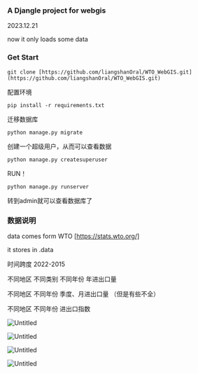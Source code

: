 ### A Djangle project for webgis 

2023.12.21

now it only loads some data


### Get Start
```
git clone [https://github.com/liangshanOral/WTO_WebGIS.git](https://github.com/liangshanOral/WTO_WebGIS.git)
```
配置环境
```
pip install -r requirements.txt
```
迁移数据库
```
python manage.py migrate
```
创建一个超级用户，从而可以查看数据
```
python manage.py createsuperuser
```
RUN！
```
python manage.py runserver
```
转到admin就可以查看数据库了

### 数据说明
data comes form WTO [https://stats.wto.org/]

it stores in .data

时间跨度 2022-2015

不同地区 不同类别 不同年份 年进出口量

不同地区 不同年份 季度、月进出口量 （但是有些不全）

不同地区 不同年份 进出口指数


![Untitled](https://prod-files-secure.s3.us-west-2.amazonaws.com/3eab747e-7837-4492-809b-0a40c4e38b27/b89cf4eb-ebf5-4f70-abe0-673e062b645c/Untitled.png)

![Untitled](https://prod-files-secure.s3.us-west-2.amazonaws.com/3eab747e-7837-4492-809b-0a40c4e38b27/74466429-8871-4a21-9dba-16c0731bc39a/Untitled.png)

![Untitled](https://prod-files-secure.s3.us-west-2.amazonaws.com/3eab747e-7837-4492-809b-0a40c4e38b27/310dcaea-5a62-4c67-a8ab-173ad533f7ac/Untitled.png)

![Untitled](https://prod-files-secure.s3.us-west-2.amazonaws.com/3eab747e-7837-4492-809b-0a40c4e38b27/4d8ffc54-aa7c-4bf0-ba89-2c2e8c7bbad2/Untitled.png)

